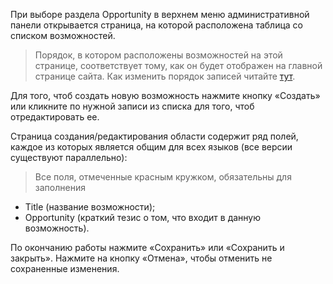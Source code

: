 При выборе раздела Opportunity в верхнем меню административной панели открывается страница, на которой расположена таблица со списком возможностей.

>  Порядок, в котором расположены возможностей на этой странице, соответствует тому, как он будет отображен на главной странице сайта. Как изменить порядок записей читайте [тут](main.md).

Для того, чтоб создать новую возможность нажмите кнопку «Создать» или кликните по нужной записи из списка для того, чтоб отредактировать ее.

Страница создания/редактирования области содержит ряд полей, каждое из которых является общим для всех языков (все версии существуют параллельно):

> Все поля, отмеченные красным кружком, обязательны для заполнения

- Title (название возможности);
- Opportunity (краткий тезис о том, что входит в данную возможность).

По окончанию работы нажмите «Сохранить» или «Сохранить и закрыть». Нажмите на кнопку «Отмена», чтобы отменить не сохраненные изменения.












